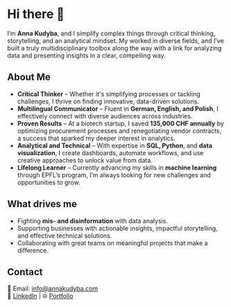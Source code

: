 # Hi there 👋

I’m **Anna Kudyba**, and I simplify complex things through critical thinking, storytelling, and an analytical mindset. My worked in diverse fields, and I’ve built a truly multidisciplinary toolbox along the way with a link for analyzing data and presenting insights in a clear, compelling way.

## About Me
- **Critical Thinker** – Whether it's simplifying processes or tackling challenges, I thrive on finding innovative, data-driven solutions.
- **Multilingual Communicator** – Fluent in **German, English, and Polish**, I effectively connect with diverse audiences across industries.
- **Proven Results** – At a biotech startup, I saved **135,000 CHF annually** by optimizing procurement processes and renegotiating vendor contracts, a success that sparked my deeper interest in analytics.
- **Analytical and Technical** – With expertise in **SQL, Python**, and **data visualization**, I create dashboards, automate workflows, and use creative approaches to unlock value from data.
- **Lifelong Learner** – Currently advancing my skills in **machine learning** through EPFL’s program, I’m always looking for new challenges and opportunities to grow.


## What drives me
- Fighting **mis- and disinformation** with data analysis.
- Supporting businesses with actionable insights, impactful storytelling, and effective technical solutions.
- Collaborating with great teams on meaningful projects that make a difference.

## Contact
📧 Email: [info@annakudyba.com](mailto:info@annakudyba.com)  
💼 [LinkedIn](www.linkedin.com/in/anna-k-23a901111) | 🌐 [Portfolio](https://swift-vacuum-b37.notion.site/My-portfolio-14684102756280f082c8e48b4cd505b7)
